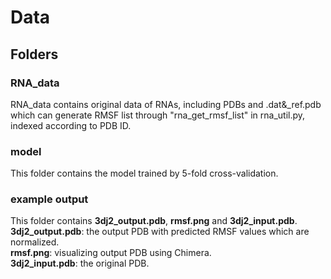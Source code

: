 # Data
## Folders
### RNA_data
RNA_data contains original data of RNAs, including PDBs and .dat&_ref.pdb which can generate RMSF list through "rna_get_rmsf_list" in rna_util.py, indexed according to PDB ID.
### model
This folder contains the model trained by 5-fold cross-validation.
### example output
This folder contains **3dj2_output.pdb**, **rmsf.png** and **3dj2_input.pdb**.  
**3dj2_output.pdb**: the output PDB with predicted RMSF values which are normalized.  
**rmsf.png**: visualizing output PDB using Chimera.  
**3dj2_input.pdb**: the original PDB.